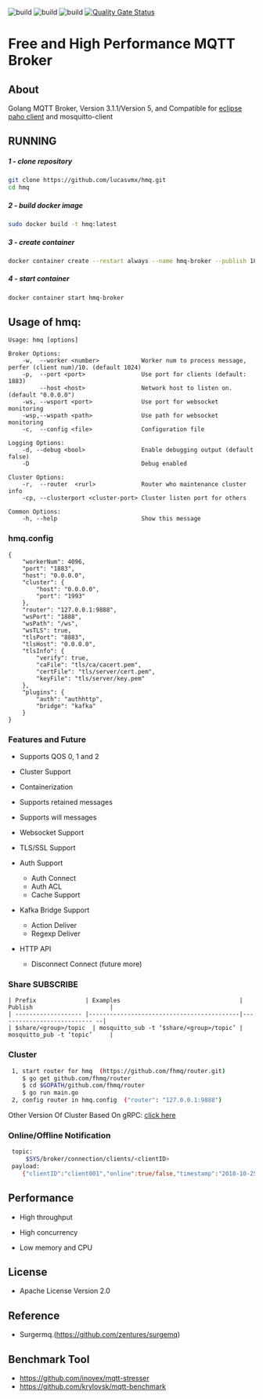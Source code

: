 ![build](https://img.shields.io/github/workflow/status/lucasvmx/hmq/Ubuntu%20build?label=Ubuntu)
![build](https://img.shields.io/github/workflow/status/lucasvmx/hmq/MacOS%20build?label=MacOS)
![build](https://img.shields.io/github/workflow/status/lucasvmx/hmq/Windows%20build?label=Windows)
[![Quality Gate Status](https://sonarcloud.io/api/project_badges/measure?project=lucasvmx_hmq2&metric=alert_status)](https://sonarcloud.io/dashboard?id=lucasvmx_hmq2)

# Free and High Performance MQTT Broker

## About

Golang MQTT Broker, Version 3.1.1/Version 5, and Compatible
for [eclipse paho client](https://github.com/eclipse?utf8=%E2%9C%93&q=mqtt&type=&language=) and mosquitto-client

## RUNNING

##### 1 - clone repository
```bash
git clone https://github.com/lucasvmx/hmq.git
cd hmq
```

##### 2 - build docker image
```bash
sudo docker build -t hmq:latest
```

##### 3 - create container
```bash
docker container create --restart always --name hmq-broker --publish 1883:1883 hmq:latest
```

##### 4 - start container
```bash
docker container start hmq-broker
```

## Usage of hmq:

```
Usage: hmq [options]

Broker Options:
    -w,  --worker <number>            Worker num to process message, perfer (client num)/10. (default 1024)
    -p,  --port <port>                Use port for clients (default: 1883)
         --host <host>                Network host to listen on. (default "0.0.0.0")
    -ws, --wsport <port>              Use port for websocket monitoring
    -wsp,--wspath <path>              Use path for websocket monitoring
    -c,  --config <file>              Configuration file

Logging Options:
    -d, --debug <bool>                Enable debugging output (default false)
    -D                                Debug enabled

Cluster Options:
    -r,  --router  <rurl>             Router who maintenance cluster info
    -cp, --clusterport <cluster-port> Cluster listen port for others

Common Options:
    -h, --help                        Show this message
```

### hmq.config

```
{
	"workerNum": 4096,
	"port": "1883",
	"host": "0.0.0.0",
	"cluster": {
		"host": "0.0.0.0",
		"port": "1993"
	},
	"router": "127.0.0.1:9888",
	"wsPort": "1888",
	"wsPath": "/ws",
	"wsTLS": true,
	"tlsPort": "8883",
	"tlsHost": "0.0.0.0",
	"tlsInfo": {
		"verify": true,
		"caFile": "tls/ca/cacert.pem",
		"certFile": "tls/server/cert.pem",
		"keyFile": "tls/server/key.pem"
	},
	"plugins": {
		"auth": "authhttp",
		"bridge": "kafka"
	}
}
```

### Features and Future

- Supports QOS 0, 1 and 2

- Cluster Support

- Containerization

- Supports retained messages

- Supports will messages

- Websocket Support

- TLS/SSL Support

- Auth Support

  - Auth Connect
  - Auth ACL
  - Cache Support

- Kafka Bridge Support

  - Action Deliver
  - Regexp Deliver

- HTTP API
  - Disconnect Connect (future more)

### Share SUBSCRIBE

```
| Prefix              | Examples                                  | Publish                      |
| ------------------- |-------------------------------------------|--------------------------- --|
| $share/<group>/topic  | mosquitto_sub -t ‘$share/<group>/topic’ | mosquitto_pub -t ‘topic’     |
```

### Cluster

```bash
 1, start router for hmq  (https://github.com/fhmq/router.git)
 	$ go get github.com/fhmq/router
 	$ cd $GOPATH/github.com/fhmq/router
 	$ go run main.go
 2, config router in hmq.config  ("router": "127.0.0.1:9888")

```

Other Version Of Cluster Based On gRPC: [click here](https://github.com/fhmq/rhmq)

### Online/Offline Notification

```bash
 topic:
     $SYS/broker/connection/clients/<clientID>
 payload:
	{"clientID":"client001","online":true/false,"timestamp":"2018-10-25T09:32:32Z"}
```

## Performance

- High throughput

- High concurrency

- Low memory and CPU

## License

- Apache License Version 2.0

## Reference

- Surgermq.(https://github.com/zentures/surgemq)

## Benchmark Tool

- https://github.com/inovex/mqtt-stresser
- https://github.com/krylovsk/mqtt-benchmark
